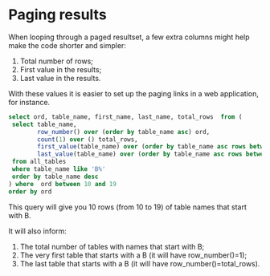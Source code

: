 # Paging results

When looping through a paged resultset, a few extra columns might help make the code shorter and simpler:

1. Total number of rows;
1. First value in the results;
1. Last value in the results.

With these values it is easier to set up the paging links in a web application, for instance.

```sql
select ord, table_name, first_name, last_name, total_rows  from (
 select table_name,
        row_number() over (order by table_name asc) ord,
        count(1) over () total_rows,
        first_value(table_name) over (order by table_name asc rows between unbounded preceding and unbounded following) first_name,
        last_value(table_name) over (order by table_name asc rows between unbounded preceding and unbounded following) last_name
 from all_tables 
 where table_name like 'B%'
 order by table_name desc
) where  ord between 10 and 19
order by ord
```

This query will give you 10 rows (from 10 to 19) of table names that start with B. 

It will also inform:

1. The total number of tables with names that start with B;
1. The very first table that starts with a B (it will have row_number()=1);
1. The last table that starts with a B (it will have row_number()=total_rows).
